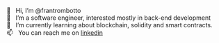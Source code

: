 👋  &nbsp; Hi, I’m @frantrombotto <br>
👀  &nbsp; I’m a software engineer, interested mostly in back-end development <br>
🌱  &nbsp; I’m currently learning about blockchain, solidity and smart contracts.<br>
📫  &nbsp; You can reach me on [linkedin](https://www.linkedin.com/in/franco-trombotto)

<!---
frantrombotto/frantrombotto is a ✨ special ✨ repository because its `README.md` (this file) appears on your GitHub profile.
You can click the Preview link to take a look at your changes.
--->
